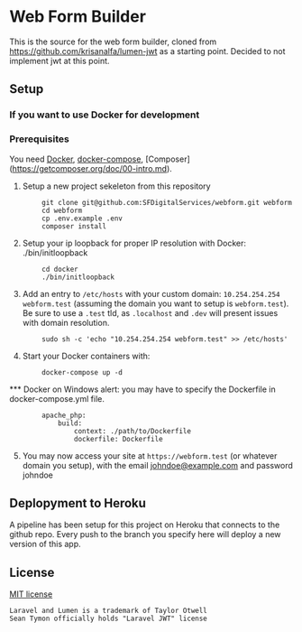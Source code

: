 # Web Form Builder 

This is the source for the web form builder, cloned from https://github.com/krisanalfa/lumen-jwt as a starting point. Decided to not implement jwt at this point.

## Setup

### If you want to use Docker for development
### Prerequisites
You need [Docker](https://www.docker.com/get-started), [docker-compose](https://docs.docker.com/compose/), [Composer] (https://getcomposer.org/doc/00-intro.md).

1. Setup a new project sekeleton from this repository
```
        git clone git@github.com:SFDigitalServices/webform.git webform 
        cd webform
        cp .env.example .env
        composer install
```

2. Setup your ip loopback for proper IP resolution with Docker: ./bin/initloopback
```
        cd docker
        ./bin/initloopback

```

3. Add an entry to `/etc/hosts` with your custom domain: `10.254.254.254 webform.test` (assuming the domain  you want to setup is `webform.test`). Be sure to use a `.test` tld, as `.localhost` and `.dev` will present issues with domain resolution.
```
        sudo sh -c 'echo "10.254.254.254 webform.test" >> /etc/hosts' 
```

4. Start your Docker containers with: 
```
        docker-compose up -d 
```
*** Docker on Windows alert: you may have to specify the Dockerfile in docker-compose.yml file.
```
        apache_php:
            build:
                context: ./path/to/Dockerfile
                dockerfile: Dockerfile
```
5. You may now access your site at `https://webform.test` (or whatever domain you setup), with the email johndoe@example.com and password johndoe

## Deplopyment to Heroku

A pipeline has been setup for this project on Heroku that connects to the github repo. Every push to the branch you specify here will deploy a new version of this app. 

## License

[MIT license](http://opensource.org/licenses/MIT)

```
Laravel and Lumen is a trademark of Taylor Otwell
Sean Tymon officially holds "Laravel JWT" license
```
